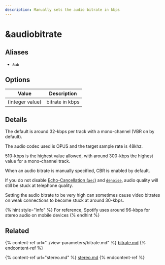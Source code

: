 ```yaml
---
description: Manually sets the audio bitrate in kbps
---
```


# \&audiobitrate

## Aliases

* `&ab`

## Options

| Value           | Description     |
| --------------- | --------------- |
| (integer value) | bitrate in kbps |

## Details

The default is around 32-kbps per track with a mono-channel (VBR on by default).

The audio codec used is OPUS and the target sample rate is 48khz.

510-kbps is the highest value allowed, with around 300-kbps the highest value for a mono-channel track.

When an audio bitrate is manually specified, CBR is enabled by default.

If you do not disable [Echo-Cancellation (`aec`)](../../advanced-settings.md#aec) and [`denoise`](../../advanced-settings.md#denoise), audio quality will still be stuck at telephone quality.

Setting the audio bitrate to be very high can sometimes cause video bitrates on weak connections to become stuck at around 30-kbps.

{% hint style="info" %}
For reference, Spotify uses around 96-kbps for stereo audio on mobile devices
{% endhint %}

## Related

{% content-ref url="../view-parameters/bitrate.md" %}
[bitrate.md](../view-parameters/bitrate.md)
{% endcontent-ref %}

{% content-ref url="stereo.md" %}
[stereo.md](stereo.md)
{% endcontent-ref %}
